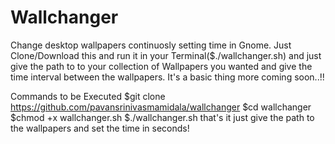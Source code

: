 # Wallchanger
Change desktop wallpapers continuosly setting time in Gnome.
Just Clone/Download this and run it in your Terminal($./wallchanger.sh) and just give the path to to your collection of Wallpapers you wanted and give the time interval between the wallpapers. 
It's a basic thing more coming soon..!!

Commands to be Executed
$git clone https://github.com/pavansrinivasmamidala/wallchanger
$cd wallchanger
$chmod +x wallchanger.sh
$./wallchanger.sh
that's it just give the path to the wallpapers and set the time in seconds!
